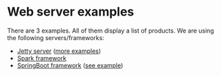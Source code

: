 
# Web server examples

There are 3 examples.
All of them display a list of products.
We are using the following servers/frameworks:

- [Jetty server](http://www.eclipse.org/jetty/) ([more examples](http://www.eclipse.org/jetty/documentation/current/embedding-jetty.html))
- [Spark framework](http://sparkjava.com/)
- [SpringBoot framework](https://spring.io/projects/spring-boot) ([see example](https://spring.io/guides/gs/spring-boot/))